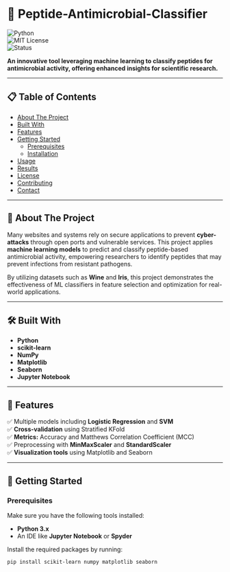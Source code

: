 # 🚀 Peptide-Antimicrobial-Classifier  

![Python](https://img.shields.io/badge/Python-3.x-blue?logo=python&logoColor=white)  
![MIT License](https://img.shields.io/badge/License-MIT-green.svg)  
![Status](https://img.shields.io/badge/Status-Active-brightgreen)  

**An innovative tool leveraging machine learning to classify peptides for antimicrobial activity, offering enhanced insights for scientific research.**  

---

## 📋 Table of Contents  
- [About The Project](#about-the-project)  
- [Built With](#built-with)  
- [Features](#features)  
- [Getting Started](#getting-started)  
  - [Prerequisites](#prerequisites)  
  - [Installation](#installation)  
- [Usage](#usage)  
- [Results](#results)  
- [License](#license)  
- [Contributing](#contributing)  
- [Contact](#contact)  

---

## 🧐 About The Project  

Many websites and systems rely on secure applications to prevent **cyber-attacks** through open ports and vulnerable services. This project applies **machine learning models** to predict and classify peptide-based antimicrobial activity, empowering researchers to identify peptides that may prevent infections from resistant pathogens.

By utilizing datasets such as **Wine** and **Iris**, this project demonstrates the effectiveness of ML classifiers in feature selection and optimization for real-world applications.

---

## 🛠️ Built With  
- **Python**  
- **scikit-learn**  
- **NumPy**  
- **Matplotlib**  
- **Seaborn**  
- **Jupyter Notebook**

---

## 🌟 Features  
✅ Multiple models including **Logistic Regression** and **SVM**  
✅ **Cross-validation** using Stratified KFold  
✅ **Metrics:** Accuracy and Matthews Correlation Coefficient (MCC)  
✅ Preprocessing with **MinMaxScaler** and **StandardScaler**  
✅ **Visualization tools** using Matplotlib and Seaborn  

---

## 🚀 Getting Started  

### Prerequisites  
Make sure you have the following tools installed:  
- **Python 3.x**  
- An IDE like **Jupyter Notebook** or **Spyder**  

Install the required packages by running:  
```bash
pip install scikit-learn numpy matplotlib seaborn
